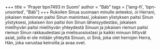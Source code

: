 +++
title = 'Prayer bpn7493 in Suomi'
author = "Báb"
tags = ['lang-fi', 'bpn-unsorted', "Báb"]
+++
Rukoilen Sinua suomaan minulle anteeksi, oi Herrani, jokaisen maininnan paitsi Sinun mainintasi, jokaisen ylistyksen paitsi Sinun ylistyksesi, jokaisen ilon paitsi ilon Sinun läheisyydestäsi, jokaisen mielihyvän paitsi mielihyvän yhteydestä Sinuun ja jokaisen riemun paitsi riemun Sinun rakkaudestasi ja mielisuosiostasi ja kaikki minuun liittyvät asiat, joilla ei ole mitään yhteyttä Sinuun, oi Sinä, joka olet herrojen Herra, Hän, joka varustaa keinoilla ja avaa ovet.
